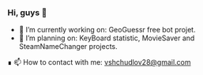 ### Hi, guys 👋
- 🔭 I’m currently working on: GeoGuessr free bot projet.
- 📝 I’m planning on: KeyBoard statistic, MovieSaver and SteamNameChanger projects.

∎ 📫 How to contact with me: vshchudlov28@gmail.com



<!--
- 🌱 I’m currently learning: 
- 👯 I’m looking to collaborate on 
- 🤔 I’m looking for help with 
- 💬 Ask me about 
- 😄 Pronouns: 
- ⚡ Fun fact: 
